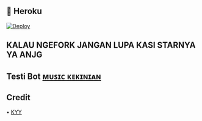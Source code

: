 
## 💜 Heroku

[![Deploy](https://www.herokucdn.com/deploy/button.svg)](https://heroku.com/deploy?template=https://github.com/zxcskyy/VideoStreamUserbot)

## KALAU NGEFORK JANGAN LUPA KASI STARNYA YA ANJG 
 
## Testi Bot [ᴍᴜꜱɪᴄ ᴋᴇᴋɪɴɪᴀɴ](https://t.me/Kekiniian_bot)

## Credit
• [KYY](t.me/zxcskyy)
